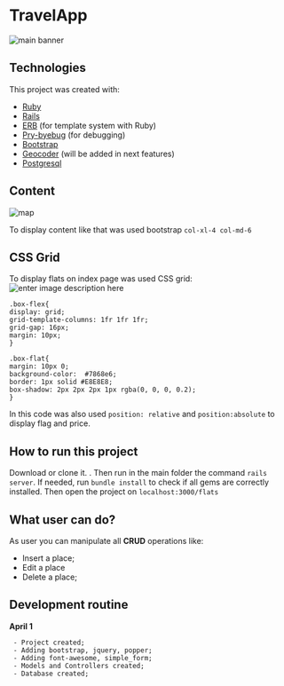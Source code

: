 

# TravelApp

![main banner](https://res.cloudinary.com/dloadb2bx/image/upload/v1619979188/travelApp1_x7mcix.png)


## Technologies
This project was created with:

 - [Ruby](https://www.ruby-lang.org/pt/)
 - [Rails](https://rubygems.org/gems/rails)
 - [ERB](https://ruby-doc.org/stdlib-2.7.1/libdoc/erb/rdoc/ERB.html) (for template system with Ruby)
 - [Pry-byebug](https://rubygems.org/gems/pry-byebug/versions/3.4.0?locale=pt-BR) (for debugging)
 - [Bootstrap](https://getbootstrap.com/)
 - [Geocoder](https://rubygems.org/gems/geocoder/versions/1.3.7?locale=pt-BR) (will be added in next features)
 - [Postgresql](https://www.postgresql.org/)

## Content
![map](https://res.cloudinary.com/dloadb2bx/image/upload/v1619979154/travelApp3_vngdhv.png)

To display content like that was used bootstrap `col-xl-4 col-md-6`
## CSS Grid

To display flats on index page was used CSS grid:
![enter image description here](https://res.cloudinary.com/dloadb2bx/image/upload/v1619979188/travelApp4_miwocf.png)
   ```
.box-flex{
  display: grid;
  grid-template-columns: 1fr 1fr 1fr;
  grid-gap: 16px;
  margin: 10px;
}

.box-flat{
  margin: 10px 0;
  background-color:  #7868e6;
  border: 1px solid #E8E8E8;
  box-shadow: 2px 2px 2px 1px rgba(0, 0, 0, 0.2);
}
```
In this code was also used `position: relative` and `position:absolute` to display flag and price.

## How to run this project
Download or clone it. . Then run in the main folder the command `rails server`. If needed, run `bundle install` to check if all gems are correctly installed. Then open the project on `localhost:3000/flats`


## What user can do?
As user you can manipulate all **CRUD** operations like:

 - Insert a place;
 - Edit a place
 - Delete a place;

## Development routine

 **April 1**

     - Project created;
     - Adding bootstrap, jquery, popper;
     - Adding font-awesome, simple_form;
     - Models and Controllers created;
     - Database created;

